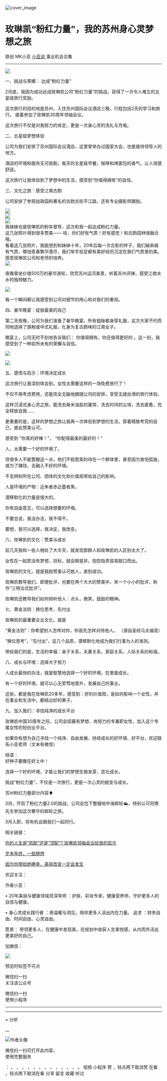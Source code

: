 ![cover_image](https://mmbiz.qpic.cn/mmbiz_jpg/A8SKDch4cJECyhbg8c7jCt4VcUmn4gq7MiannicKibpCCceUsRjqJOmo3SVpVEUk9TSgh1FLYT25ZUN7NH24oymag/0?wx_fmt=jpeg)

#  玫琳凯“粉红力量”，我的苏州身心灵梦想之旅

原创  MK小亚  [ 小亚说 ](https://mp.weixin.qq.com/mp/appmsgalbum?__biz=MzUxNDAwNTk0MQ==&action=getalbum&album_id=2679158701706002433#wechat_redirect) 事业机会合集

__ _ _ _ _

![](https://mmbiz.qpic.cn/mmbiz_jpg/A8SKDch4cJGuWyic01TyplGXeW1gpibs3gxcZYWPS7eqD5icT2uakoOudBTut7XojoT3Z6X2eNl40siavmJjIaGgNw/640?wx_fmt=jpeg)  

一、挑战与荣耀：  达成“粉红力量”  

  

2月底，我因为成功达成玫琳凯公司“粉红力量”的挑战，获得了一次令人难忘的五星级旅行奖励。

  

这次旅行的目的地是苏州，入住苏州国际会议酒店三晚，行程包括2天的学习和旅行。  接着参加了玫琳凯30周年领袖会议。

  

这次旅行不仅是对我努力的肯定，更是一次身心灵的洗礼与充电。  
  
二、五星级梦想体验

  
公司为我们安排了苏州国际会议酒店，这里曾举办过国家大会，也是接待领导人的地方。

  

酒店的环境和服务无可挑剔，每天的五星级早餐，咖啡和烤面包的香气，让人倍感舒适。

这次旅行让我体验到了梦想中的生活，感受到“你值得拥有”的自信。  
  
三、文化之旅：感受江南古韵

  
公司安排了参观拙政园和著名的古韵古街平江路，还有专业摄影师跟拍。

  

![](https://mmbiz.qpic.cn/mmbiz_jpg/A8SKDch4cJECyhbg8c7jCt4VcUmn4gq7j53T66stTyyqpJA7CZyibiawr48WlAIx4HdwicoVW0NEibMHJnDYpVmlGQ/640?wx_fmt=jpeg)  
![](https://mmbiz.qpic.cn/mmbiz_jpg/A8SKDch4cJECyhbg8c7jCt4VcUmn4gq7ib1agKm9Tc0xB0xEwWNHib93LDLjNyqkfTz6yiax2MWg6QEiawJfDP9DXQ/640?wx_fmt=jpeg)  
![](https://mmbiz.qpic.cn/mmbiz_jpg/A8SKDch4cJECyhbg8c7jCt4VcUmn4gq7qTpLrbZHfEM0G9cYpgBasBWtV8Gibyez8CtLLibQ2c9vaxEPsZw873RQ/640?wx_fmt=jpeg)  
我妹妹也是玫琳凯的粉车督导，这次和我一起达成粉红力量。  
这几张照片得到很多赞美——  哇，你们好有气质！好有感觉！和古韵园林很融合哦。  
看着这几张照片，我能想到和妹妹十年，20年后每一次合影的样子，我们越来越有气质，哪怕青春繁华落尽，我们举手投足都有美好经历沉淀在我们气质里的美。
感恩玫琳凯公司和老师的培养。  
![](https://mmbiz.qpic.cn/mmbiz_jpg/A8SKDch4cJECyhbg8c7jCt4VcUmn4gq7tIEwXd7kXH1YNkHib6Sl7ONwVsDicAFC1mfY0dj9DpwzbCibNcufg3uLw/640?wx_fmt=jpeg)  

夜晚乘坐价值500万的豪华游轮，欣赏苏州运河美景，听着苏州评弹，感受江南水乡的独特魅力。

  

![](https://mmbiz.qpic.cn/mmbiz_jpg/A8SKDch4cJECyhbg8c7jCt4VcUmn4gq7G34Fkr1ia7L0Wv2R5M1Xia6kQcSs4cNVyOqIc3v7rVxdDbGr2IMPY5hg/640?wx_fmt=jpeg)  

每一个瞬间都让我感受到公司对细节的用心和对我们的重视。

  

四、豪华晚宴：绽放最美的自己  

  
第二天夜晚，公司为我们准备了豪华晚宴。所有姐妹都身穿礼服，这次大家不约而同地选择了旗袍或中式礼服，化身为复古韵味的江南女子。

  

晚宴上，公司无时不刻地告诉我们：  你值得拥有，你还值得更好的  。这一刻，我感受到了一种前所未有的荣耀与自信。  
  

![](https://mmbiz.qpic.cn/mmbiz_jpg/A8SKDch4cJECyhbg8c7jCt4VcUmn4gq7sFhmk2u0nAoPhP0oWVTMeBYfx7E3jPkZc9CicmBnPorV51WZh02BRbQ/640?wx_fmt=jpeg)

  

![](https://mmbiz.qpic.cn/mmbiz_jpg/A8SKDch4cJECyhbg8c7jCt4VcUmn4gq7Q4yRjBcm8ImoYOqTSB2JdNcfIK480iaibEB4U4n3ev4IA8JkmUT33p4Q/640?wx_fmt=jpeg)

  

  
五、感悟与启示：环境决定成长  

  
这次旅行让我深刻体会到，女性太需要这样的一场免费旅行了！

  

不仅不用考虑费用，还能完全无脑地跟随公司的安排，享受无缝丝滑的旅行体验。

这样沉浸式身心灵之旅，能洗去柴米油盐的庸常，洗去时间的尘埃，洗去疲惫，完全释放自我……

  

更重要的是，这样的梦想之旅让我再一次体验到梦想的生活，穿着精致考究的自己，彼此赞美认可。

感受到 “你真的好棒！”，  “你配得最美的最好的！”

  
人，太需要一个好的环境了。

  

但很多人不能警醒这一点，他们不假思索的待在一个群体里，甚至因为害怕孤独，或为了赚钱，去融入不好的环境。

  

不去辨别所在公司、团体的文化和价值观带给自己的影响。

人是环境的产物：近朱者赤近墨者黑。

潜移默化的力量是很大的。

  

你有自由意志，可以选择想要的环境。

不要总说，我没办法，我不得不。

要想，我可以选择，我决定，我改变。  
  
六、玫琳凯的文化：赞美与成长

  
前几天我和一些人相处了大半天，就发现那群人和玫琳凯的人区别太大了。

  

女性在一起若没有梦想，目标，就会聊是非。抱怨指责容易脱口而出。

  

玫琳凯的文化，就是鼓励赞美认可她人，直到成功。

  

玫琳凯教导我们，即便批评，也要在两个大大的赞美中，夹一个小小的批评，称作“三明治式批评”。

  

玫琳凯还教导我们如何倾听他人：点头，微笑，鼓励的眼神。

  
  
七、黄金法则：换位思考，先付出

  
玫琳凯的最重要企业文化，就是

“黄金法则”：你希望别人怎样对你，你首先怎样对待他人。  （源自圣经马太福音）

  

“换位思考”，“先付出”，这几个品质，潜移默化地成为我们行事为人的准则。

带给我们的是，生活的幸福：亲子关系，夫妻关系，家庭关系，人际关系的和谐。  
  
八、成长与环境：选择大于努力

  
人成长最快的办法，就是智慧地选择一个好的环境，在里面成长。

  

有一个好的环境，就可以心无旁骛地晋升，发展自己的事业。

  

这些，都是我在玫琳凯20多年，感受到：好的价值观，是如何影响一个女性，并在事业和生活中，都结出好的果子。  
  
  
九、加入我们：寻找纯净的成长平台

  
玫琳凯中国30周年之际，公司会招募有梦想、肯努力的专兼职女性，加入这个专属女性的轻创业平台。

  

如果你有想为自己寻找一个纯净、自由发展、持续成长的好环境、好平台，欢迎联系小亚老师（文末有微信）  
  
  
结语：  
好种子要撒在好土中！

选择一个好的环境，才能让我们的梦想生根发芽，茁壮成长。

挑战“粉红力量”，不仅是一次旅行，更是一次心灵的蜕变与成长。

  

苏州粉红力量部分内容⬆️  

  

  

  

3月，开启了粉红力量2.0的挑战，公司会包下整艘地中海邮轮🛳️，特别认可将携先生参加这次奢华的邮轮之旅。

3月入职，将有机会跟我们一起同行。

  

  

相关链接：

[ 你的人生是“低配”还是“顶配”? 玫琳凯领袖会议给我的启示
](https://mp.weixin.qq.com/s?__biz=MzUxNDAwNTk0MQ==&mid=2247486034&idx=1&sn=d5a81ffc2a31a4990405c30a6e6ae8d4&scene=21#wechat_redirect)

[ 岁末年终，一些随想
](https://mp.weixin.qq.com/s?__biz=MzUxNDAwNTk0MQ==&mid=2247485973&idx=1&sn=7fb4a379959e6b9e4c8a26e15406adc9&scene=21#wechat_redirect)  

[ 因为你带给她确幸，美丽改变一定会发生
](https://mp.weixin.qq.com/s?__biz=MzUxNDAwNTk0MQ==&mid=2247485312&idx=1&sn=efdf53bf2a6c3945409ae6de1301b14e&scene=21#wechat_redirect)  

  

欢迎关注：

  

作者小亚：

•  20年美丽与健康领域资深导师  ：护肤、彩妆专家，健康营养师，守护更多人的自信与健康。

•  身心灵成长践行者  ：用温暖与洞见，陪伴更多人活出内在力量。  追求  ：财务自由、时间自由、心灵自由。

愿景：  带领更多人，在健康中发现美，在规划中收获人生掌控感，从内而外活出更美好的自己。

  

  

加微信：

![](https://mmbiz.qpic.cn/mmbiz_jpg/A8SKDch4cJECyhbg8c7jCt4VcUmn4gq7M3HnOauqhNOy3MMOYe9lM3VqFP8o77lyYFlQAUE4g89FVaqZ5Z4MuQ/640?wx_fmt=jpeg)

  

预览时标签不可点

微信扫一扫  
关注该公众号



微信扫一扫  
使用小程序

****



****



×  分析

__

![作者头像](http://mmbiz.qpic.cn/mmbiz_png/A8SKDch4cJE0KicTMyrVCx3VLqEgic5sJ1V5QeGZTibG9GLZlSCXSj5ByXNkib5PBrZVMkI41KKxgwE1K9gfypUeRg/0?wx_fmt=png)

微信扫一扫可打开此内容，  
使用完整服务

：  ，  ，  ，  ，  ，  ，  ，  ，  ，  ，  ，  ，  。  视频  小程序  赞  ，轻点两下取消赞  在看  ，轻点两下取消在看
分享  留言  收藏  听过

